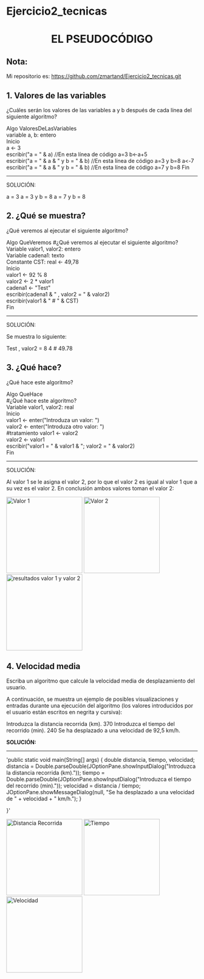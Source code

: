 # Ejercicio2_tecnicas
<h1 align="center"> EL PSEUDOCÓDIGO </h1>

## Nota:

Mi repositorio es: https://github.com/zmartand/Ejercicio2_tecnicas.git

## 1. Valores de las variables
¿Cuáles serán los valores de las variables a y b después de cada línea del siguiente algoritmo?

Algo ValoresDeLasVariables  
variable a, b: entero  
Inicio  
   a <- 3  
   escribir("a = " & a)  //En esta línea de código a=3
   b<-a+5  
   escribir("a = " & a & " y b = " & b)  //En esta línea de código a=3 y b=8
   a<-7  
   escribir("a = " & a & " y b = " & b)  //En esta línea de código a=7 y b=8
Fin 
***
SOLUCIÓN: 

a = 3
a = 3 y b = 8
a = 7 y b = 8


## 2. ¿Qué se muestra?
¿Qué veremos al ejecutar el siguiente algoritmo?

Algo QueVeremos 
#¿Qué veremos al ejecutar el siguiente algoritmo?  
Variable valor1, valor2: entero  
Variable cadena1: texto  
Constante CST: real <- 49,78  
Inicio  
   valor1 <- 92 % 8  
   valor2 <- 2 * valor1  
   cadena1 <- "Test"  
   escribir(cadena1 & " , valor2 = " & valor2)  
   escribir(valor1 & " # " & CST)  
Fin 
***
SOLUCIÓN: 

Se muestra lo siguiente:

Test , valor2 = 8
4 # 49.78

## 3. ¿Qué hace?
¿Qué hace este algoritmo?

Algo QueHace  
#¿Qué hace este algoritmo?  
Variable valor1, valor2: real  
Inicio  
   valor1 <- enter("Introduza un valor: ")  
   valor2 <- enter("Introduza otro valor: ")  
   #tratamiento 
   valor1 <- valor2  
   valor2 <- valor1  
   escribir("valor1 = " & valor1 & "; valor2 = " & valor2)  
Fin 
***
SOLUCIÓN:

Al valor 1 se le asigna el valor 2, por lo que el valor 2 es igual al valor 1 que a su vez es el valor 2. En conclusión
ambos valores toman el valor 2:

<image src="valor1.png" width="200" alt="Valor 1">
<image src="valor2.png"  width="200" alt="Valor 2">
<image src="valor1-valor2.png"  width="200" alt="resultados valor 1 y valor 2">


## 4. Velocidad media
Escriba un algoritmo que calcule la velocidad media de desplazamiento del usuario.

A continuación, se muestra un ejemplo de posibles visualizaciones y entradas durante una ejecución del algoritmo (los valores introducidos por el usuario están escritos en negrita y cursiva):

Introduzca la distancia recorrida (km).
370
Introduzca el tiempo del recorrido (min).
240
Se ha desplazado a una velocidad de 92,5 km/h.
   
   **SOLUCIÓN:**
   ***
  'public static void main(String[] args) {
        double distancia, tiempo, velocidad;
        distancia = Double.parseDouble(JOptionPane.showInputDialog("Introduzca la distancia recorrida (km)."));
        tiempo = Double.parseDouble(JOptionPane.showInputDialog("Introduzca el tiempo del recorrido (min)."));
        velocidad = distancia / tiempo;
        JOptionPane.showMessageDialog(null, "Se ha desplazado a una velocidad de " + velocidad + " km/h.");
    }

}'
   
<image src="distanciaRecorrida.png" width="200" alt="Distancia Recorrida">
<image src="tiempo.png"  width="200" alt="Tiempo">
<image src="velocidad.png"  width="200" alt="Velocidad">
